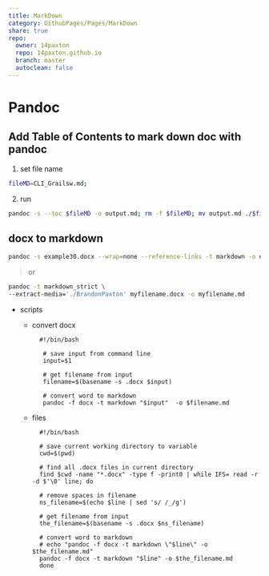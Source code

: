 ```yaml
---  
title: MarkDown  
category: GithubPages/Pages/MarkDown  
share: true  
repo:  
  owner: 14paxton  
  repo: 14paxton.github.io  
  branch: master  
  autoclean: false  
---  
```

  
# Pandoc  
## Add Table of Contents to mark down doc with pandoc  
1) set file name  
```bash  
fileMD=CLI_Grailsw.md;  
```  
  
2) run  
```bash  
pandoc -s --toc $fileMD -o output.md; rm -f $fileMD; mv output.md ./$fileMD;  
```  
  
## docx to markdown  
```bash  
pandoc -s example30.docx --wrap=none --reference-links -t markdown -o example35.md  
```  
> or  
  ```bash  
  pandoc -t markdown_strict \  
  --extract-media='./BrandonPaxton' myfilename.docx -o myfilename.md  
  ```  
  
- scripts  
  - convert docx  
    ```  
      #!/bin/bash  
  
       # save input from command line  
       input=$1  
  
       # get filename from input  
       filename=$(basename -s .docx $input)  
  
       # convert word to markdown  
       pandoc -f docx -t markdown "$input"  -o $filename.md  
     ```  
       
   - files  
     ```  
       #!/bin/bash  
  
       # save current working directory to variable  
       cwd=$(pwd)  
  
       # find all .docx files in current directory  
       find $cwd -name "*.docx" -type f -print0 | while IFS= read -r -d $'\0' line; do  
  
       # remove spaces in filename  
       ns_filename=$(echo $line | sed 's/ /_/g')  
  
       # get filename from input  
       the_filename=$(basename -s .docx $ns_filename)  
  
       # convert word to markdown  
       # echo "pandoc -f docx -t markdown \"$line\" -o $the_filename.md"  
       pandoc -f docx -t markdown "$line" -o $the_filename.md  
       done  
     ```
